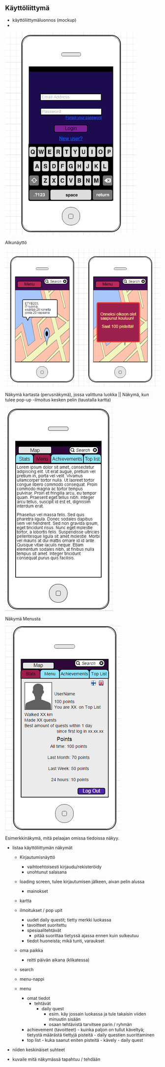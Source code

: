 ## Käyttöliittymä

* käyttöliittymäluonnos (mockup)
* 
![Alkunäyttö](alkunäyttö.png)

Alkunäyttö


![käyttöliittymäesimerkit](kuvat2.png)


Näkymä kartasta (perusnäkymä), jossa valittuna luokka || Näkymä, kun tulee pop-up -ilmoitus kesken pelin (taustalla kartta)


 ![käyttöliittymäesimerkki](menu.png) 

 Näkymä Menusta


 ![Statsit](Stats.png)









 Esimerkkinäkymä, mitä pelaajan omissa tiedoissa näkyy.
  

* listaa käyttöliittymän näkymät
   - Kirjautumisnäyttö
       - vaihtoehtoisesti kirjaudu/rekisteröidy
       - unohtunut salasana
   - loading screen, tulee kirjautumisen jälkeen, aivan pelin alussa
       - mainokset
   - kartta
    - ilmoitukset / pop upit
       - uudet daily questit; tietty merkki luokassa
       - tavoitteet suoritettu
       - spesiaalitehtävät 
            - pitää suorittaa tietyssä ajassa ennen kuin sulkeutuu
       - tiedot huoneista; mikä tunti, varaukset
    - oma paikka
        - reitti päivän aikana (klikatessa)
    - search
    - menu-nappi

  - menu
    - omat tiedot 
      - tehtävät
        - daily quest 
            - esim. käy jossain luokassa ja tule takaisin viiden minuutin sisään
            - osaan tehtävistä tarvitsee parin / ryhmän
    - achievement (tavoitteet)
            - kuinka paljon on tullut käveltyä; tietystä määrästä tiettyjä pisteitä
            - daily questien suorittaminen
    - top list
            - kuka saanut eniten pisteitä 
                - kävely
                - daily quest

 
* niiden keskinäiset suhteet


* kuvaile mitä näkymässä tapahtuu / tehdään



